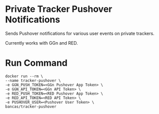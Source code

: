 # Private Tracker Pushover Notifications
Sends Pushover notifications for various user events on private trackers.

Currently works with GGn and RED.

# Run Command
```
docker run --rm \
--name tracker-pushover \
-e GGN_PUSH_TOKEN=<GGn Pushover App Token> \
-e GGN_API_TOKEN=<GGn API Token> \
-e RED_PUSH_TOKEN=<RED Pushover App Token> \
-e RED_API_TOKEN=<RED API Token> \
-e PUSHOVER_USER=<Pushover User Token> \
bancas/tracker-pushover
```
